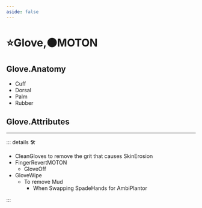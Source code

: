 ```yaml
---
aside: false
---
```

# ⭐<labor>Glove</labor>,🟠<motor>MOTON</motor>

## Glove.Anatomy

- Cuff
- Dorsal
- Palm
- Rubber

## Glove.Attributes

---

<!-- =================================================== -->
<!-- =================================================== -->
<!-- =================================================== -->
<!-- =================================================== -->
<!-- =================================================== -->
::: details 🛠

- CleanGloves to remove the grit that causes SkinErosion
- FingerRevertMOTON
    - GloveOff
- GloveWipe
    - To remove Mud
        - When Swapping SpadeHands for AmbiPlantor

:::
